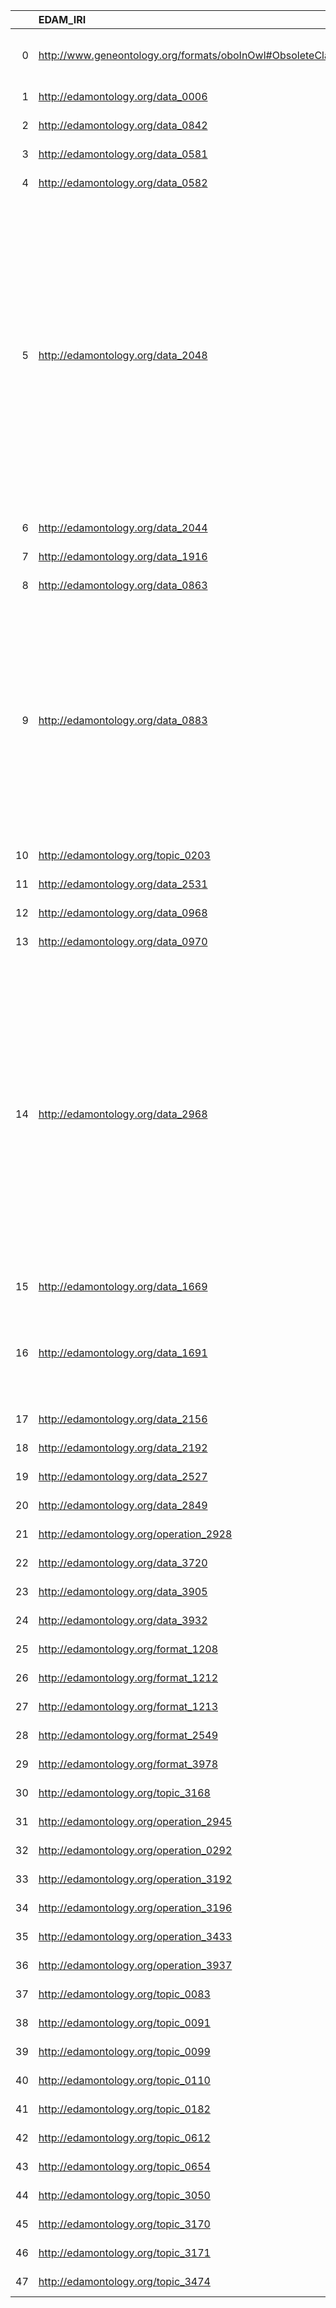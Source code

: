 |    | EDAM_IRI                                                   | EDAM_DESC                                                                                      | OBI_IRI                                                    | OBI_DESC                                                              | OBI_DEF                                                                                                                                                                                                                                                                                                                  |
|---:|:-----------------------------------------------------------|:-----------------------------------------------------------------------------------------------|:-----------------------------------------------------------|:----------------------------------------------------------------------|:-------------------------------------------------------------------------------------------------------------------------------------------------------------------------------------------------------------------------------------------------------------------------------------------------------------------------|
|  0 | http://www.geneontology.org/formats/oboInOwl#ObsoleteClass | {'iri': 'http://www.geneontology.org/formats/oboInOwl#ObsoleteClass'}                          | http://www.geneontology.org/formats/oboInOwl#ObsoleteClass | {'iri': 'http://www.geneontology.org/formats/oboInOwl#ObsoleteClass'} | ['An obsolete concept (redefined in EDAM).']                                                                                                                                                                                                                                                                             |
|  1 | http://edamontology.org/data_0006                          | {'label': 'Data', 'prefLabel': None, 'altLabel': None, 'name': 'data_0006'}                    | http://purl.obolibrary.org/obo/IAO_0000100                 | {'label': 'Data'}                                                     | []                                                                                                                                                                                                                                                                                                                       |
|  2 | http://edamontology.org/data_0842                          | {'label': 'Identifier', 'prefLabel': None, 'altLabel': None, 'name': 'data_0842'}              | http://purl.obolibrary.org/obo/IAO_0020000                 | {'label': 'Identifier'}                                               | []                                                                                                                                                                                                                                                                                                                       |
|  3 | http://edamontology.org/data_0581                          | {'label': 'Database', 'prefLabel': None, 'altLabel': None, 'name': 'data_0581'}                | http://purl.obolibrary.org/obo/IAO_0000650                 | {'label': 'Database'}                                                 | []                                                                                                                                                                                                                                                                                                                       |
|  4 | http://edamontology.org/data_0582                          | {'label': 'Ontology', 'prefLabel': None, 'altLabel': None, 'name': 'data_0582'}                | http://purl.obolibrary.org/obo/IAO_8000000                 | {'label': 'Ontology'}                                                 | []                                                                                                                                                                                                                                                                                                                       |
|  5 | http://edamontology.org/data_2048                          | {'label': 'Report', 'prefLabel': None, 'altLabel': None, 'name': 'data_2048'}                  | http://purl.obolibrary.org/obo/IAO_0000088                 | {'label': 'Report', 'prefLabel': 'Report'}                            | ['A report is a document assembled by an author for the purpose of providing information for the audience. A report is the output of a documenting process and has the objective to be consumed by a specific audience. Topic of the report is on something that has completed. A report is not a single figure. [IAO]'] |
|  6 | http://edamontology.org/data_2044                          | {'label': 'Sequence', 'prefLabel': None, 'altLabel': None, 'name': 'data_2044'}                | http://purl.obolibrary.org/obo/OBI_0000113                 | {'label': 'Sequence'}                                                 | []                                                                                                                                                                                                                                                                                                                       |
|  7 | http://edamontology.org/data_1916                          | {'label': 'Alignment', 'prefLabel': None, 'altLabel': None, 'name': 'data_1916'}               | http://purl.obolibrary.org/obo/OBI_0002467                 | {'label': 'Alignment'}                                                | []                                                                                                                                                                                                                                                                                                                       |
|  8 | http://edamontology.org/data_0863                          | {'label': 'Sequence alignment', 'prefLabel': None, 'altLabel': None, 'name': 'data_0863'}      | http://purl.obolibrary.org/obo/OBI_0002567                 | {'label': 'Sequence alignment'}                                       | []                                                                                                                                                                                                                                                                                                                       |
|  9 | http://edamontology.org/data_0883                          | {'label': 'Structure', 'prefLabel': None, 'altLabel': None, 'name': 'data_0883'}               | http://purl.obolibrary.org/obo/PATO_0000141                | {'label': 'Structure', 'prefLabel': 'Structure'}                      | ["A morphology quality inhering in a bearer by virtue of the bearer's relative position, shape, arrangements and connectivity of an material entity's various parts; the pattern underlying its form. [PATO]"]                                                                                                           |
| 10 | http://edamontology.org/topic_0203                         | {'label': 'Gene expression', 'prefLabel': None, 'altLabel': None, 'name': 'topic_0203'}        | http://purl.obolibrary.org/obo/GO_0010467                  | {'label': 'Gene expression'}                                          | []                                                                                                                                                                                                                                                                                                                       |
| 11 | http://edamontology.org/data_2531                          | {'label': 'Protocol', 'prefLabel': None, 'altLabel': None, 'name': 'data_2531'}                | http://purl.obolibrary.org/obo/OBI_0000272                 | {'label': 'Protocol'}                                                 | []                                                                                                                                                                                                                                                                                                                       |
| 12 | http://edamontology.org/data_0968                          | {'label': 'Keyword', 'prefLabel': None, 'altLabel': None, 'name': 'data_0968'}                 | http://purl.obolibrary.org/obo/IAO_0000629                 | {'label': 'Keyword'}                                                  | []                                                                                                                                                                                                                                                                                                                       |
| 13 | http://edamontology.org/data_0970                          | {'label': 'Citation', 'prefLabel': None, 'altLabel': None, 'name': 'data_0970'}                | http://purl.obolibrary.org/obo/IAO_0000301                 | {'label': 'Citation'}                                                 | []                                                                                                                                                                                                                                                                                                                       |
| 14 | http://edamontology.org/data_2968                          | {'label': 'Image', 'prefLabel': None, 'altLabel': None, 'name': 'data_2968'}                   | http://purl.obolibrary.org/obo/IAO_0000101                 | {'label': 'Image', 'prefLabel': 'Image'}                              | ['An image is an affine projection to a two dimensional surface, of measurements of some quality of an entity or entities repeated at regular intervals across a spatial range, where the measurements are represented as color and luminosity on the projected on surface. [IAO]']                                      |
| 15 | http://edamontology.org/data_1669                          | {'label': 'P-value', 'prefLabel': None, 'altLabel': None, 'name': 'data_1669'}                 | http://purl.obolibrary.org/obo/OBI_0000175                 | {'label': 'P-value'}                                                  | []                                                                                                                                                                                                                                                                                                                       |
| 16 | http://edamontology.org/data_1691                          | {'label': 'Email address', 'prefLabel': None, 'altLabel': None, 'name': 'data_1691'}           | http://purl.obolibrary.org/obo/IAO_0000429                 | {'label': 'Email address', 'prefLabel': 'Email address'}              | ['An email address identifies an email box to which email messages are delivered. [Wikipedia]']                                                                                                                                                                                                                          |
| 17 | http://edamontology.org/data_2156                          | {'label': 'Date', 'prefLabel': None, 'altLabel': None, 'name': 'data_2156'}                    | http://purl.obolibrary.org/obo/OBI_0002471                 | {'label': 'Date'}                                                     | []                                                                                                                                                                                                                                                                                                                       |
| 18 | http://edamontology.org/data_2192                          | {'label': 'Error', 'prefLabel': None, 'altLabel': None, 'name': 'data_2192'}                   | http://purl.obolibrary.org/obo/OBI_0000662                 | {'label': 'Error'}                                                    | []                                                                                                                                                                                                                                                                                                                       |
| 19 | http://edamontology.org/data_2527                          | {'label': 'Parameter', 'prefLabel': None, 'altLabel': None, 'name': 'data_2527'}               | http://purl.obolibrary.org/obo/OBI_0000172                 | {'label': 'Parameter'}                                                | []                                                                                                                                                                                                                                                                                                                       |
| 20 | http://edamontology.org/data_2849                          | {'label': 'Abstract', 'prefLabel': None, 'altLabel': None, 'name': 'data_2849'}                | http://purl.obolibrary.org/obo/IAO_0000315                 | {'label': 'Abstract'}                                                 | []                                                                                                                                                                                                                                                                                                                       |
| 21 | http://edamontology.org/operation_2928                     | {'label': 'Alignment', 'prefLabel': None, 'altLabel': None, 'name': 'operation_2928'}          | http://purl.obolibrary.org/obo/OBI_0002467                 | {'label': 'Alignment'}                                                | []                                                                                                                                                                                                                                                                                                                       |
| 22 | http://edamontology.org/data_3720                          | {'label': 'Geographic location', 'prefLabel': None, 'altLabel': None, 'name': 'data_3720'}     | http://purl.obolibrary.org/obo/GAZ_00000448                | {'label': 'Geographic location'}                                      | []                                                                                                                                                                                                                                                                                                                       |
| 23 | http://edamontology.org/data_3905                          | {'label': 'Histogram', 'prefLabel': None, 'altLabel': None, 'name': 'data_3905'}               | http://purl.obolibrary.org/obo/IAO_0000179                 | {'label': 'Histogram'}                                                | []                                                                                                                                                                                                                                                                                                                       |
| 24 | http://edamontology.org/data_3932                          | {'label': 'Q-value', 'prefLabel': None, 'altLabel': None, 'name': 'data_3932'}                 | http://purl.obolibrary.org/obo/OBI_0001442                 | {'label': 'Q-value'}                                                  | []                                                                                                                                                                                                                                                                                                                       |
| 25 | http://edamontology.org/format_1208                        | {'label': 'protein', 'prefLabel': None, 'altLabel': None, 'name': 'format_1208'}               | http://purl.obolibrary.org/obo/PR_000000001                | {'label': 'protein'}                                                  | []                                                                                                                                                                                                                                                                                                                       |
| 26 | http://edamontology.org/format_1212                        | {'label': 'dna', 'prefLabel': None, 'altLabel': None, 'name': 'format_1212'}                   | http://purl.obolibrary.org/obo/OBI_0400103                 | {'label': 'dna'}                                                      | []                                                                                                                                                                                                                                                                                                                       |
| 27 | http://edamontology.org/format_1213                        | {'label': 'rna', 'prefLabel': None, 'altLabel': None, 'name': 'format_1213'}                   | http://purl.obolibrary.org/obo/OBI_0666666                 | {'label': 'rna'}                                                      | []                                                                                                                                                                                                                                                                                                                       |
| 28 | http://edamontology.org/format_2549                        | {'label': 'OBO', 'prefLabel': None, 'altLabel': None, 'name': 'format_2549'}                   | http://purl.obolibrary.org/obo/IAO_8000018                 | {'label': 'OBO'}                                                      | []                                                                                                                                                                                                                                                                                                                       |
| 29 | http://edamontology.org/format_3978                        | {'label': 'CONTIG', 'prefLabel': None, 'altLabel': None, 'name': 'format_3978'}                | http://purl.obolibrary.org/obo/OBI_0001941                 | {'label': 'CONTIG'}                                                   | []                                                                                                                                                                                                                                                                                                                       |
| 30 | http://edamontology.org/topic_3168                         | {'label': 'Sequencing', 'prefLabel': None, 'altLabel': None, 'name': 'topic_3168'}             | http://purl.obolibrary.org/obo/OBI_0600047                 | {'label': 'Sequencing'}                                               | []                                                                                                                                                                                                                                                                                                                       |
| 31 | http://edamontology.org/operation_2945                     | {'label': 'Analysis', 'prefLabel': None, 'altLabel': None, 'name': 'operation_2945'}           | http://purl.obolibrary.org/obo/IAO_8000008                 | {'label': 'Analysis'}                                                 | []                                                                                                                                                                                                                                                                                                                       |
| 32 | http://edamontology.org/operation_0292                     | {'label': 'Sequence alignment', 'prefLabel': None, 'altLabel': None, 'name': 'operation_0292'} | http://purl.obolibrary.org/obo/OBI_0002567                 | {'label': 'Sequence alignment'}                                       | []                                                                                                                                                                                                                                                                                                                       |
| 33 | http://edamontology.org/operation_3192                     | {'label': 'Sequence trimming', 'prefLabel': None, 'altLabel': None, 'name': 'operation_3192'}  | http://purl.obolibrary.org/obo/OBI_0002585                 | {'label': 'Sequence trimming'}                                        | []                                                                                                                                                                                                                                                                                                                       |
| 34 | http://edamontology.org/operation_3196                     | {'label': 'Genotyping', 'prefLabel': None, 'altLabel': None, 'name': 'operation_3196'}         | http://purl.obolibrary.org/obo/OBI_0000435                 | {'label': 'Genotyping'}                                               | []                                                                                                                                                                                                                                                                                                                       |
| 35 | http://edamontology.org/operation_3433                     | {'label': 'Assembly', 'prefLabel': None, 'altLabel': None, 'name': 'operation_3433'}           | http://purl.obolibrary.org/obo/SO_0001248                  | {'label': 'Assembly'}                                                 | []                                                                                                                                                                                                                                                                                                                       |
| 36 | http://edamontology.org/operation_3937                     | {'label': 'Feature extraction', 'prefLabel': None, 'altLabel': None, 'name': 'operation_3937'} | http://purl.obolibrary.org/obo/OBI_0001028                 | {'label': 'Feature extraction'}                                       | []                                                                                                                                                                                                                                                                                                                       |
| 37 | http://edamontology.org/topic_0083                         | {'label': 'Alignment', 'prefLabel': None, 'altLabel': None, 'name': 'topic_0083'}              | http://purl.obolibrary.org/obo/OBI_0002467                 | {'label': 'Alignment'}                                                | []                                                                                                                                                                                                                                                                                                                       |
| 38 | http://edamontology.org/topic_0091                         | {'label': 'Bioinformatics', 'prefLabel': None, 'altLabel': None, 'name': 'topic_0091'}         | http://purl.obolibrary.org/obo/OBI_0001626                 | {'label': 'Bioinformatics'}                                           | []                                                                                                                                                                                                                                                                                                                       |
| 39 | http://edamontology.org/topic_0099                         | {'label': 'RNA', 'prefLabel': None, 'altLabel': None, 'name': 'topic_0099'}                    | http://purl.obolibrary.org/obo/OBI_0666666                 | {'label': 'RNA'}                                                      | []                                                                                                                                                                                                                                                                                                                       |
| 40 | http://edamontology.org/topic_0110                         | {'label': 'Transcription', 'prefLabel': None, 'altLabel': None, 'name': 'topic_0110'}          | http://purl.obolibrary.org/obo/OBI_0000424                 | {'label': 'Transcription'}                                            | []                                                                                                                                                                                                                                                                                                                       |
| 41 | http://edamontology.org/topic_0182                         | {'label': 'Sequence alignment', 'prefLabel': None, 'altLabel': None, 'name': 'topic_0182'}     | http://purl.obolibrary.org/obo/OBI_0002567                 | {'label': 'Sequence alignment'}                                       | []                                                                                                                                                                                                                                                                                                                       |
| 42 | http://edamontology.org/topic_0612                         | {'label': 'Cell cycle', 'prefLabel': None, 'altLabel': None, 'name': 'topic_0612'}             | http://purl.obolibrary.org/obo/GO_0007049                  | {'label': 'Cell cycle'}                                               | []                                                                                                                                                                                                                                                                                                                       |
| 43 | http://edamontology.org/topic_0654                         | {'label': 'DNA', 'prefLabel': None, 'altLabel': None, 'name': 'topic_0654'}                    | http://purl.obolibrary.org/obo/OBI_0400103                 | {'label': 'DNA'}                                                      | []                                                                                                                                                                                                                                                                                                                       |
| 44 | http://edamontology.org/topic_3050                         | {'label': 'Biodiversity', 'prefLabel': None, 'altLabel': None, 'name': 'topic_3050'}           | http://purl.obolibrary.org/obo/OBI_0001969                 | {'label': 'Biodiversity'}                                             | []                                                                                                                                                                                                                                                                                                                       |
| 45 | http://edamontology.org/topic_3170                         | {'label': 'RNA-Seq', 'prefLabel': None, 'altLabel': None, 'name': 'topic_3170'}                | http://purl.obolibrary.org/obo/OBI_0001271                 | {'label': 'RNA-Seq'}                                                  | []                                                                                                                                                                                                                                                                                                                       |
| 46 | http://edamontology.org/topic_3171                         | {'label': 'DNA methylation', 'prefLabel': None, 'altLabel': None, 'name': 'topic_3171'}        | http://purl.obolibrary.org/obo/GO_0006306                  | {'label': 'DNA methylation'}                                          | []                                                                                                                                                                                                                                                                                                                       |
| 47 | http://edamontology.org/topic_3474                         | {'label': 'Machine learning', 'prefLabel': None, 'altLabel': None, 'name': 'topic_3474'}       | http://purl.obolibrary.org/obo/OBI_0002587                 | {'label': 'Machine learning'}                                         | []                                                                                                                                                                                                                                                                                                                       |